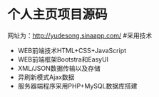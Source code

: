 # 个人主页项目源码
网址为：http://yudesong.sinaapp.com/
#采用技术
<ul>
  <li>WEB前端技术HTML+CSS+JavaScript</li>
  <li>WEB前端框架Bootstra和EasyUI</li>
  <li>XML/JSON数据传输以及存储</li>
  <li>异刷新模式Ajax数据</li>
  <li>服务器端程序采用PHP+MySQL数据库搭建</li>
</ul>  
